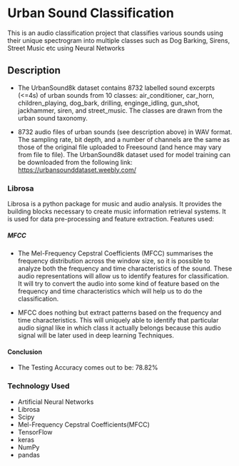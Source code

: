 # Urban Sound Classification
This is an audio classification project that classifies various sounds using their unique spectrogram into multiple classes such as Dog Barking, Sirens, Street Music etc using Neural Networks

## Description

* The UrbanSound8k dataset contains 8732 labelled sound excerpts (<=4s) of urban sounds from 10 classes: air_conditioner, car_horn, children_playing, dog_bark, drilling, enginge_idling, gun_shot, jackhammer, siren, and street_music. The classes are drawn from the urban sound taxonomy.

* 8732 audio files of urban sounds (see description above) in WAV format. The sampling rate, bit depth, and a number of channels are the same as those of the original file uploaded to Freesound (and hence may vary from file to file).
The UrbanSound8k dataset used for model training can be downloaded from the following link: https://urbansounddataset.weebly.com/

### Librosa
Librosa is a python package for music and audio analysis. It provides the building blocks necessary to create music information retrieval systems. It is used for data pre-processing and feature extraction. Features used:
##### MFCC

* The Mel-Frequency Cepstral Coefficients (MFCC) summarises the frequency distribution across the window size, so it is possible to analyze
both the frequency and time characteristics of the sound. These audio representations will allow
us to identify features for classification. It will try to convert the audio into some kind of feature based on the frequency and time characteristics which will help us to do the classification.

* MFCC does nothing but extract patterns based on the frequency and time characteristics. This will uniquely able to identify that particular audio signal like in which class it actually belongs because this audio signal will be later used in deep learning Techniques.

#### Conclusion

* The Testing Accuracy comes out to be: 78.82%


### Technology Used

* Artificial Neural Networks
* Librosa
* Scipy
* Mel-Frequency Cepstral Coefficients(MFCC)
* TensorFlow
* keras
* NumPy
* pandas

